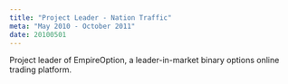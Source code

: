 ```yaml
---
title: "Project Leader - Nation Traffic"
meta: "May 2010 - October 2011"
date: 20100501
---
```

Project leader of EmpireOption, a leader-in-market binary options online trading platform.
